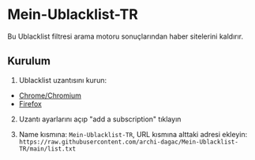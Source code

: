 # Mein-Ublacklist-TR
Bu Ublacklist filtresi arama motoru sonuçlarından haber sitelerini kaldırır.  

## Kurulum

1. Ublacklist uzantısını kurun:  
* [Chrome/Chromium](https://chrome.google.com/webstore/detail/ublacklist/pncfbmialoiaghdehhbnbhkkgmjanfhe)  
* [Firefox](https://addons.mozilla.org/tr/firefox/addon/ublacklist/)  

2. Uzantı ayarlarını açıp "add a subscription" tıklayın  

3. Name kısmına: `Mein-Ublacklist-TR`, URL kısmına alttaki adresi ekleyin:
`https://raw.githubusercontent.com/archi-dagac/Mein-Ublacklist-TR/main/list.txt`
